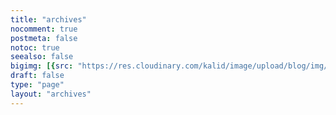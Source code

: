 ```yaml
---
title: "archives"
nocomment: true
postmeta: false
notoc: true
seealso: false
bigimg: [{src: "https://res.cloudinary.com/kalid/image/upload/blog/img/about.png"}]
draft: false
type: "page"
layout: "archives"
---
```



